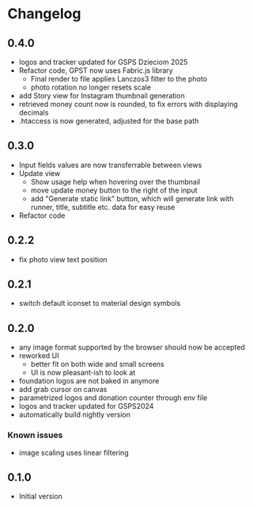 # Changelog

## 0.4.0

- logos and tracker updated for GSPS Dzieciom 2025
- Refactor code, GPST now uses Fabric.js library
  - Final render to file applies Lanczos3 filter to the photo
  - photo rotation no longer resets scale
- add Story view for Instagram thumbnail generation
- retrieved money count now is rounded, to fix errors with displaying decimals
- .htaccess is now generated, adjusted for the base path

## 0.3.0

- Input fields values are now transferrable between views
- Update view
  - Show usage help when hovering over the thumbnail
  - move update money button to the right of the input
  - add "Generate static link" button, which will generate link with runner, title, subtitle etc. data for easy reuse
- Refactor code

## 0.2.2

- fix photo view text position

## 0.2.1

- switch default iconset to material design symbols

## 0.2.0

- any image format supported by the browser should now be accepted
- reworked UI
  - better fit on both wide and small screens
  - UI is now pleasant-ish to look at
- foundation logos are not baked in anymore
- add grab cursor on canvas
- parametrized logos and donation counter through env file
- logos and tracker updated for GSPS2024
- automatically build nightly version

### Known issues

- image scaling uses linear filtering

## 0.1.0

- Initial version
